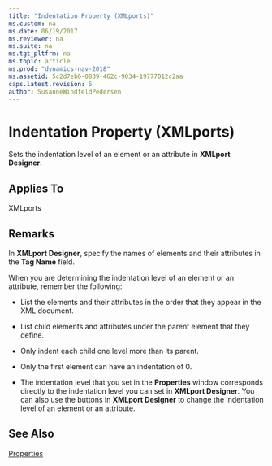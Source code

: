 ```yaml
---
title: "Indentation Property (XMLports)"
ms.custom: na
ms.date: 06/19/2017
ms.reviewer: na
ms.suite: na
ms.tgt_pltfrm: na
ms.topic: article
ms.prod: "dynamics-nav-2018"
ms.assetid: 5c2d7eb6-0839-462c-9034-19777012c2aa
caps.latest.revision: 5
author: SusanneWindfeldPedersen
---
```


# Indentation Property (XMLports)
Sets the indentation level of an element or an attribute in **XMLport Designer**.  
  
## Applies To  
 XMLports  
  
## Remarks  
 In **XMLport Designer**, specify the names of elements and their attributes in the **Tag Name** field.  
  
 When you are determining the indentation level of an element or an attribute, remember the following:  
  
-   List the elements and their attributes in the order that they appear in the XML document.  
  
-   List child elements and attributes under the parent element that they define.  
  
-   Only indent each child one level more than its parent.  
  
-   Only the first element can have an indentation of 0.  
  
-   The indentation level that you set in the **Properties** window corresponds directly to the indentation level you can set in **XMLport Designer**. You can also use the buttons in **XMLport Designer** to change the indentation level of an element or an attribute.  
  
## See Also  
 [Properties](devenv-properties.md)